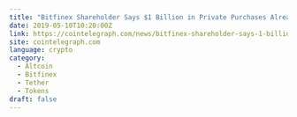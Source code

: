 ```yaml
---
title: "Bitfinex Shareholder Says $1 Billion in Private Purchases Already Sealed for Upcoming IEO"
date: 2019-05-10T10:20:00Z
link: https://cointelegraph.com/news/bitfinex-shareholder-says-1-billion-in-private-purchases-already-sealed-for-upcoming-ieo?utm_medium=RSS&utm_source=hune
site: cointelegraph.com
language: crypto
category:
  - Altcoin
  - Bitfinex
  - Tether
  - Tokens
draft: false
---
```

